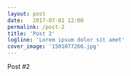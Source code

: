 ```yaml
---
layout: post
date:   2017-07-01 12:00
permalink: /post-2
title: 'Post 2'
logline: 'Lorem ipsum dolor sit amet'
cover_image: '1501077266.jpg'
---
```


Post #2

